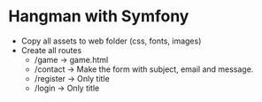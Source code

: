 Hangman with Symfony
========================

- Copy all assets to web folder (css, fonts, images)
- Create all routes
    - /game -> game.html
    - /contact -> Make the form with subject, email and message.
    - /register -> Only title
    - /login -> Only title
